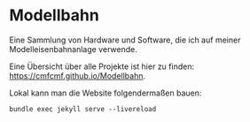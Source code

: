 # Modellbahn

Eine Sammlung von Hardware und Software, die ich auf meiner Modelleisenbahnanlage verwende.

Eine Übersicht über alle Projekte ist hier zu finden: https://cmfcmf.github.io/Modellbahn.

Lokal kann man die Website folgendermaßen bauen:

    bundle exec jekyll serve --livereload